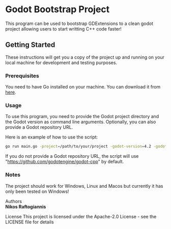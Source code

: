 # Godot Bootstrap Project

This program can be used to bootstrap GDExtensions to a clean godot project allowing users to start writting C++ code faster!

## Getting Started

These instructions will get you a copy of the project up and running on your local machine for development and testing purposes.

### Prerequisites

You need to have Go installed on your machine. You can download it from [here](https://golang.org/dl/).

### Usage

To use this program, you need to provide the Godot project directory and the Godot version as command line arguments. Optionally, you can also provide a Godot repository URL.

Here is an example of how to use the script:

```bash
go run main.go -project=/path/to/your/project -godot-version=4.2 -godot-repo-url=https://github.com/godotengine/godot-cpp
```


If you do not provide a Godot repository URL, the script will use "https://github.com/godotengine/godot-cpp" by default.

### Notes

The project should work for Windows, Linux and Macos but currently it has only been tested on Windows!


Authors \
**Nikos Raftogiannis** 

License
This project is licensed under the Apache-2.0 License - see the LICENSE file for details